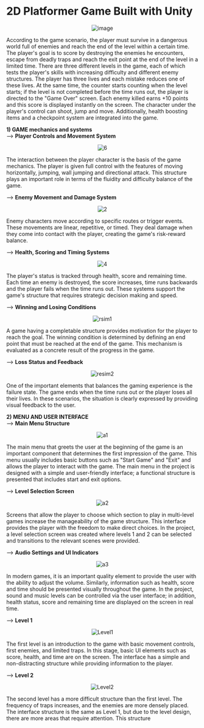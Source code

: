 # 2D Platformer Game Built with Unity

<p align="center">
  <img src="https://github.com/user-attachments/assets/6d634fdf-8338-4334-b51b-16271aee6963" alt="image" />
</p>

According to the game scenario, the player must survive in a dangerous world full of enemies and reach the end of the level within a certain time. The player's goal is to score by destroying the enemies he encounters, escape from deadly traps and reach the exit point at the end of the level in a limited time. There are three different levels in the game, each of which tests the player's skills with increasing difficulty and different enemy structures. The player has three lives and each mistake reduces one of these lives. At the same time, the counter starts counting when the level starts; if the level is not completed before the time runs out, the player is directed to the "Game Over" screen. Each enemy killed earns +10 points and this score is displayed instantly on the screen. The character under the player's control can shoot, jump and move. Additionally, health boosting items and a checkpoint system are integrated into the game.

**1) GAME mechanics and systems**  
--> **Player Controls and Movement System**

<p align="center">
  <img src="https://github.com/user-attachments/assets/21f1a276-e6a6-4e2e-a630-87563716d443" alt="6" />
</p>

The interaction between the player character is the basis of the game mechanics. The player is given full control with the features of moving horizontally, jumping, wall jumping and directional attack. This structure plays an important role in terms of the fluidity and difficulty balance of the game.

--> **Enemy Movement and Damage System**

<p align="center">
  <img src="https://github.com/user-attachments/assets/84259dd2-638e-447d-877f-0daf2acd87ce" alt="2" />
</p>

Enemy characters move according to specific routes or trigger events. These movements are linear, repetitive, or timed. They deal damage when they come into contact with the player, creating the game's risk-reward balance.

--> **Health, Scoring and Timing Systems**

<p align="center">
  <img src="https://github.com/user-attachments/assets/6db6337e-33ae-4446-9fe7-92b15d63ea1d" alt="4" />
</p>

The player's status is tracked through health, score and remaining time. Each time an enemy is destroyed, the score increases, time runs backwards and the player fails when the time runs out. These systems support the game's structure that requires strategic decision making and speed.

--> **Winning and Losing Conditions**

<p align="center">
  <img src="https://github.com/user-attachments/assets/bea8c2ab-d886-42db-833e-c1367b59e58b" alt="rsim1" />
</p>

A game having a completable structure provides motivation for the player to reach the goal. The winning condition is determined by defining an end point that must be reached at the end of the game. This mechanism is evaluated as a concrete result of the progress in the game.

--> **Loss Status and Feedback**

<p align="center">
  <img src="https://github.com/user-attachments/assets/a10f60ca-6c26-4d32-aa90-dbfdd6503fc4" alt="resim2" />
</p>

One of the important elements that balances the gaming experience is the failure state. The game ends when the time runs out or the player loses all their lives. In these scenarios, the situation is clearly expressed by providing visual feedback to the user.

**2) MENU AND USER INTERFACE**  
--> **Main Menu Structure**

<p align="center">
  <img src="https://github.com/user-attachments/assets/7eab014d-3982-4f09-a8f2-4f248f640192" alt="a1" />
</p>

The main menu that greets the user at the beginning of the game is an important component that determines the first impression of the game. This menu usually includes basic buttons such as "Start Game" and "Exit" and allows the player to interact with the game. The main menu in the project is designed with a simple and user-friendly interface; a functional structure is presented that includes start and exit options.

--> **Level Selection Screen**

<p align="center">
  <img src="https://github.com/user-attachments/assets/38a66e40-ae18-4287-8ae6-535b7df0323e" alt="a2" />
</p>

Screens that allow the player to choose which section to play in multi-level games increase the manageability of the game structure. This interface provides the player with the freedom to make direct choices. In the project, a level selection screen was created where levels 1 and 2 can be selected and transitions to the relevant scenes were provided.

--> **Audio Settings and UI Indicators**

<p align="center">
  <img src="https://github.com/user-attachments/assets/2063f000-7d0e-4f9e-80b3-10dff78bf74f" alt="a3" />
</p>

In modern games, it is an important quality element to provide the user with the ability to adjust the volume. Similarly, information such as health, score and time should be presented visually throughout the game. In the project, sound and music levels can be controlled via the user interface; in addition, health status, score and remaining time are displayed on the screen in real time.

--> **Level 1**

<p align="center">
  <img src="https://github.com/user-attachments/assets/3b5c2302-80ff-4047-a6df-c7084fddd6c5" alt="Level1" />
</p>

The first level is an introduction to the game with basic movement controls, first enemies, and limited traps. In this stage, basic UI elements such as score, health, and time are on the screen. The interface has a simple and non-distracting structure while providing information to the player.

--> **Level 2**

<p align="center">
  <img src="https://github.com/user-attachments/assets/d35396a8-81cc-4739-859a-7856d06d5edb" alt="Level2" />
</p>

The second level has a more difficult structure than the first level. The frequency of traps increases, and the enemies are more densely placed. The interface structure is the same as Level 1, but due to the level design, there are more areas that require attention. This structure
